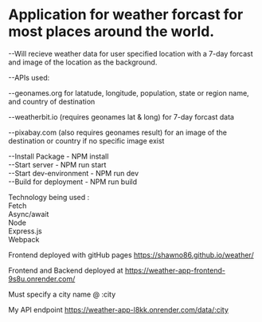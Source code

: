 
# Application for weather forcast for most places around the world.

--Will recieve weather data for user specified location with a 7-day forcast and image of the location as the background. 

--APIs used:

--geonames.org for latatude, longitude, population, state or region name, and country of destination

--weatherbit.io (requires geonames lat & long) for 7-day forcast data

--pixabay.com (also requires geonames result) for an image of the destination or country if no specific image exist


--Install Package - NPM install
\
--Start server - NPM run start
\
--Start dev-environment - NPM run dev
\
--Build for deployment - NPM run build


Technology being used : \
Fetch \
Async/await \
Node \
Express.js \
Webpack

Frontend deployed with gitHub pages https://shawno86.github.io/weather/

Frontend and Backend deployed at https://weather-app-frontend-9s8u.onrender.com/

Must specify a city name @ :city

My API endpoint https://weather-app-l8kk.onrender.com/data/:city
